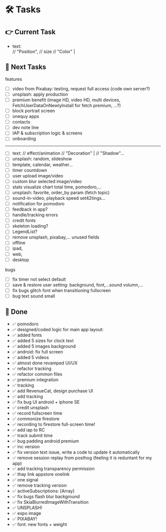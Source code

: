 # 🛠️ Tasks  

## 👉 Current Task    

- text:  
    // "Position",
    // size
    // "Color" |

## 🙌 Next Tasks  
features
- [ ] video from Pixabay: testing, request full access (code own server?)
- [ ] unsplash: apply production
- [ ] premium benefit (image HD, video HD, multi devices, FetchUserDataOnNewlyInstall for fetch premium, ...?)
- [ ] block portrait screen
- [ ] onequy apps
- [ ] contacts
- [ ] dev note line
- [ ] IAP & subscription logic & screens
- [ ] onboarding

-------------

- [ ] text:
    // effect/animation
    // "Decoration" |
    // "Shadow"...
- [ ] unsplash: random, slideshow
- [ ] template, calendar, weather...
- [ ] timer countdown
- [ ] user upload image/video
- [ ] custom blur selected image/video
- [ ] stats visualize chart total time, pomodoro,...
- [ ] unsplash: favorite, order_by param (fetch topic)
- [ ] sound-in-video, playback speed set42tings...
- [ ] notification for pomodoro
- [ ] feedback in app?
- [ ] handle/tracking errors
- [ ] credit fonts
- [ ] skeleton loading?
- [ ] LegendList?
- [ ] remove unsplash, pixabay,... unused fields
- [ ] offline
- [ ] ipad,
- [ ] web,
- [ ] desktop

bugs
- [ ] fix timer not select default
- [ ] save & restore user setting: background, font,...sound volumn,...
- [ ] fix bugs glitch font when transitioning fullscreen
- [ ] bug text sound small

## 🎉 Done  
- ✅ pomodoro
- ✅ designed/coded logic for main app layout:
- ✅ added fonts
- ✅ added 5 sizes for clock text
- ✅ added 5 images background
- ✅ android: fix full screen
- ✅ added 5 videos
- ✅ almost done revamped UI/UX
- ✅ refactor tracking
- ✅ refactor common files
- ✅ premium integration
- ✅ tracking
- ✅ add RevenueCat, design purchase UI
- ✅ add tracking
- ✅ fix bug UI android + iphone SE
- ✅ credit unsplash
- ✅ record fullscreen time
- ✅ commonize firestore
- ✅ recording to firestore full-screen time!
- ✅ add iap to RC
- ✅ track submit time
- ✅ bug padding android premium
- ✅ inc version
- ✅ fix version text issue, write a code to update it automatically
- ✅ remove session replay from posthog (feeling it is reduntant for my app)
- ✅ add tracking transparency permission
- ✅ thay link appstore onelink
- ✅ one signal
- ✅ remove tracking version
- ✅ activeSubscriptions: [Array]
- ✅ fix bugs flash blur background
- ✅ fix SkiaBlurredImageWithTransition
- ✅ UNSPLASH!
- ✅ expo image 
- ✅ PIXABAY!
- ✅ font: new fonts + weight
